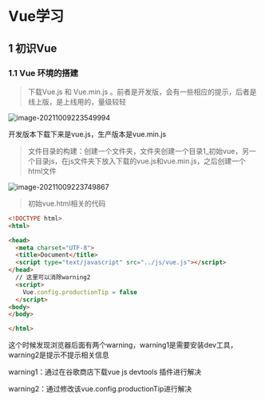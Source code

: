 # Vue学习

## 1 初识Vue

### 1.1 Vue 环境的搭建

> 下载Vue.js 和 Vue.min.js 。前者是开发版，会有一些相应的提示，后者是线上版，是上线用的，量级较轻

![image-20211009223549994](C:\Users\12620\AppData\Roaming\Typora\typora-user-images\image-20211009223549994.png)

开发版本下载下来是vue.js，生产版本是vue.min.js

> 文件目录的构建：创建一个文件夹，文件夹创建一个目录1_初始vue，另一个目录js，在js文件夹下放入下载的vue.js和vue.min.js，之后创建一个html文件

![image-20211009223749867](https://gitee.com/meehom_liao/typera/raw/master/img/202110092237919.png)

> 初始vue.html相关的代码

```html
<!DOCTYPE html>
<html>

<head>
  <meta charset="UTF-8">
  <title>Document</title>
  <script type="text/javascript" src="../js/vue.js"></script>
</head>
  // 这里可以消除warning2
  <script>
    Vue.config.productionTip = false
  </script>
<body>
</body>

</html>
```

这个时候发现浏览器后面有两个warning，warning1是需要安装dev工具，warning2是提示不提示相关信息

warning1：通过在谷歌商店下载vue js devtools 插件进行解决

warning2：通过修改该vue.config.productionTip进行解决

